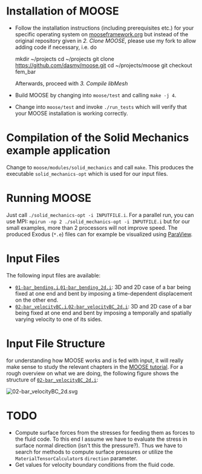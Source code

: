 Installation of MOOSE
=====================
* Follow the installation instructions (including prerequisites etc.) for your specific operating system on 
  [mooseframework.org](http://mooseframework.org/getting-started/) but instead of the original repository
  given in *2. Clone MOOSE*, please use my fork to allow adding code if necessary, i.e. do
  
    mkdir ~/projects
    cd ~/projects
    git clone https://github.com/dasmy/moose.git
    cd ~/projects/moose
    git checkout fem_bar
    
  Afterwards, proceed with *3. Compile libMesh*
* Build MOOSE by changing into `moose/test` and calling `make -j 4`.
* Change into `moose/test` and invoke `./run_tests` which will verify that your MOOSE installation is working correctly.

Compilation of the Solid Mechanics example application
======================================================
Change to `moose/modules/solid_mechanics` and call `make`.
This produces the executable `solid_mechanics-opt` which is used for our input files.

Running MOOSE
=============
Just call `./solid_mechanics-opt -i INPUTFILE.i`.
For a parallel run, you can use MPI: `mpirun -np 2 ./solid_mechanics-opt -i INPUTFILE.i` but for our small examples, more than 2 processors will not improve speed.
The produced Exodus (`*.e`) files can for example be visualized using [ParaView](http://www.paraview.org).

Input Files
===========
The following input files are available:
* [`01-bar_bending.i`](01-bar_bending.i),[`01-bar_bending_2d.i`](01-bar_bending_2d.i):
  3D and 2D case of a bar being fixed at one end and bent by imposing a time-dependent displacement on the other end.
* [`02-bar_velocityBC.i`](02-bar_velocityBC.i),[`02-bar_velocityBC_2d.i`](02-bar_velocityBC_2d.i):
  3D and 2D case of a bar being fixed at one end and bent by imposing a temporally and spatially varying velocity to one of its sides.

Input File Structure
====================
for understanding how MOOSE works and is fed with input, it will really make sense to study the relevant chapters in the [MOOSE tutorial](http://mooseframework.org/static/media/uploads/docs/main.pdf).
For a rough overview on what we are doing, the following figure shows the structure of [`02-bar_velocityBC_2d.i`](02-bar_velocityBC_2d.i):

![02-bar_velocityBC_2d.svg](https://rawgit.com/dasmy/fem_bar/master/02-bar_velocityBC_2d.svg)


TODO
====
* Compute surface forces from the stresses for feeding them as forces to the fluid code.
  To this end I assume we have to evaluate the stress in surface normal direction (isn't this the pressure?).
  Thus we have to search for methods to compute surface pressures or utilize the `MaterialTensorCalculator`s `direction` parameter.
* Get values for velocity boundary conditions from the fluid code.

